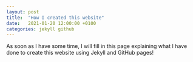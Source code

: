 ```yaml
---
layout: post
title:  "How I created this website"
date:   2021-01-20 12:00:00 +0100
categories: jekyll github
---
```


As soon as I have some time, I will fill in this page explaining what I have
done to create this website using Jekyll and GitHub pages!
